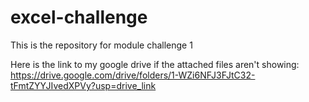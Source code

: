 # excel-challenge

This is the repository for module challenge 1

Here is the link to my google drive if the attached files aren't showing:
https://drive.google.com/drive/folders/1-WZi6NFJ3FJtC32-tFmtZYYJIvedXPVy?usp=drive_link
